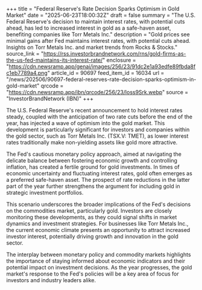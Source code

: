 +++
title = "Federal Reserve's Rate Decision Sparks Optimism in Gold Market"
date = "2025-06-23T18:00:32Z"
draft = false
summary = "The U.S. Federal Reserve's decision to maintain interest rates, with potential cuts ahead, has led to increased interest in gold as a safe-haven asset, benefiting companies like Torr Metals Inc."
description = "Gold prices see minimal gains after Fed maintains interest rates, with potential cuts ahead. Insights on Torr Metals Inc. and market trends from Rocks & Stocks."
source_link = "https://rss.investorbrandnetwork.com/rns/gold-firms-as-the-us-fed-maintains-its-interest-rate/"
enclosure = "https://cdn.newsramp.app/genai/images/256/23/91dc2e1a93edfe89fbda8fc1eb7789a4.png"
article_id = 90697
feed_item_id = 16034
url = "/news/202506/90697-federal-reserves-rate-decision-sparks-optimism-in-gold-market"
qrcode = "https://cdn.newsramp.app/ibn/qrcode/256/23/loss9Srk.webp"
source = "InvestorBrandNetwork (IBN)"
+++

<p>The U.S. Federal Reserve's recent announcement to hold interest rates steady, coupled with the anticipation of two rate cuts before the end of the year, has injected a wave of optimism into the gold market. This development is particularly significant for investors and companies within the gold sector, such as Torr Metals Inc. (TSX.V: TMET), as lower interest rates traditionally make non-yielding assets like gold more attractive.</p><p>The Fed's cautious monetary policy approach, aimed at navigating the delicate balance between fostering economic growth and controlling inflation, has created a fertile ground for gold investments. In times of economic uncertainty and fluctuating interest rates, gold often emerges as a preferred safe-haven asset. The prospect of rate reductions in the latter part of the year further strengthens the argument for including gold in strategic investment portfolios.</p><p>This scenario underscores the broader implications of the Fed's decisions on the commodities market, particularly gold. Investors are closely monitoring these developments, as they could signal shifts in market dynamics and investment strategies. For businesses like Torr Metals Inc., the current economic climate presents an opportunity to attract increased investor interest, potentially driving growth and innovation in the gold sector.</p><p>The interplay between monetary policy and commodity markets highlights the importance of staying informed about economic indicators and their potential impact on investment decisions. As the year progresses, the gold market's response to the Fed's policies will be a key area of focus for investors and industry leaders alike.</p>